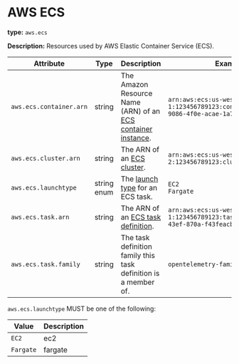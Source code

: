 # AWS ECS

**type:** `aws.ecs`

**Description:** Resources used by AWS Elastic Container Service (ECS).

<!-- semconv aws.ecs -->
| Attribute  | Type | Description  | Example  | Required |
|---|---|---|---|---|
| `aws.ecs.container.arn` | string | The Amazon Resource Name (ARN) of an [ECS container instance](https://docs.aws.amazon.com/AmazonECS/latest/developerguide/ECS_instances.html). | `arn:aws:ecs:us-west-1:123456789123:container/32624152-9086-4f0e-acae-1a75b14fe4d9` | No |
| `aws.ecs.cluster.arn` | string | The ARN of an [ECS cluster](https://docs.aws.amazon.com/AmazonECS/latest/developerguide/clusters.html). | `arn:aws:ecs:us-west-2:123456789123:cluster/my-cluster` | No |
| `aws.ecs.launchtype` | string enum | The [launch type](https://docs.aws.amazon.com/AmazonECS/latest/developerguide/launch_types.html) for an ECS task. | `EC2`<br>`Fargate` | No |
| `aws.ecs.task.arn` | string | The ARN of an [ECS task definition](https://docs.aws.amazon.com/AmazonECS/latest/developerguide/task_definitions.html). | `arn:aws:ecs:us-west-1:123456789123:task/10838bed-421f-43ef-870a-f43feacbbb5b` | No |
| `aws.ecs.task.family` | string | The task definition family this task definition is a member of. | `opentelemetry-family` | No |

`aws.ecs.launchtype` MUST be one of the following:

| Value  | Description |
|---|---|
| `EC2` | ec2 |
| `Fargate` | fargate |
<!-- endsemconv -->
